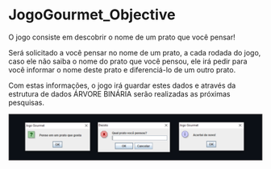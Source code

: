 # JogoGourmet_Objective
 
 
 O jogo consiste em descobrir o nome de um prato que você pensar!
 
 Será solicitado a você pensar no nome de um prato, a cada rodada do jogo, caso ele não saiba o nome do prato que você pensou, ele irá pedir para você informar o nome deste prato e diferenciá-lo de um outro prato. 
 
 Com estas informações, o jogo irá guardar estes dados e através da estrutura de dados ÁRVORE BINÁRIA serão realizadas as próximas pesquisas. 
 


![tabela](https://github.com/Mayconfuzita86/JogoGourmet_Objective/blob/main/JogoGourmetObjective/src/Images/JogoGourmet.png)

